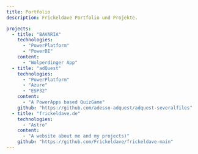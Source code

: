 ```yaml
---
title: Portfolio
description: Frickeldave Portfolio und Projekte.

projects:
  - title: "BAVARIA"
    technologies:
      - "PowerPlatform"
      - "PowerBI"
    content:
      - "Wolperdinger App"
  - title: "adQuest"
    technologies:
      - "PowerPlatform"
      - "Azure"
      - "ESP32"
    content:
      - "A PowerApps based QuizGame"
    github: "https://github.com/adesso-adquest/adquest-severalfiles"
  - title: "frickeldave.de"
    technologies:
      - "Astro"
    content:
      - "A website about me and my projects)"
    github: "https://github.com/Frickeldave/frickeldave-main"
---
```

